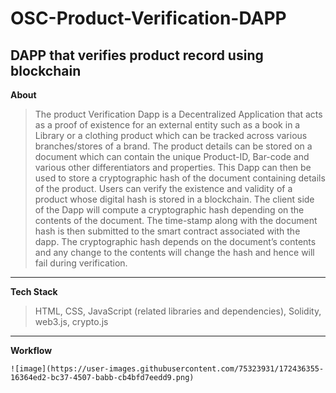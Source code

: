 # OSC-Product-Verification-DAPP
DAPP that verifies product record using blockchain
---
**About**
>The product Verification Dapp is a Decentralized Application that
acts as a proof of existence for an external entity such as a book in
a Library or a clothing product which can be tracked across
various branches/stores of a brand.
The product details can be stored on a document which can
contain the unique Product-ID, Bar-code and various other
differentiators and properties. This Dapp can then be used to
store a cryptographic hash of the document containing details of
the product. Users can verify the existence and validity of a
product whose digital hash is stored in a blockchain.
The client side of the Dapp will compute a cryptographic hash
depending on the contents of the document. The time-stamp
along with the document hash is then submitted to the smart
contract associated with the dapp.
The cryptographic hash depends on the document’s contents and
any change to the contents will change the hash and hence will fail
during verification.
---
**Tech Stack**
>HTML, CSS, JavaScript (related libraries and dependencies), Solidity, web3.js, crypto.js
---
**Workflow**
```
![image](https://user-images.githubusercontent.com/75323931/172436355-16364ed2-bc37-4507-babb-cb4bfd7eedd9.png)
```
